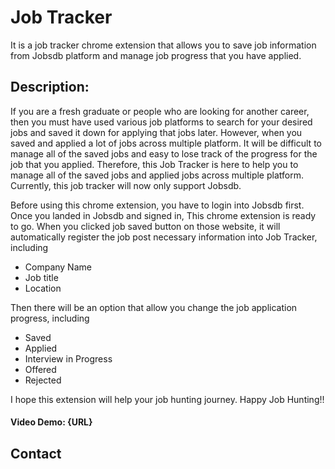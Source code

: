 # Job Tracker
It is a job tracker chrome extension that allows you to save job information from Jobsdb platform and manage job progress that you have applied.

## Description:
If you are a fresh graduate or people who are looking for another career, then you must have used various job platforms to search for your desired jobs and saved it down for applying that jobs later. However, when you saved and applied a lot of jobs across multiple platform. It will be difficult to manage all of the saved jobs and easy to lose track of the progress for the job that you applied. Therefore, this Job Tracker is here to help you to manage all of the saved jobs and applied jobs across multiple platform. Currently, this job tracker will now only support Jobsdb.

Before using this chrome extension, you have to login into Jobsdb first. Once you landed in Jobsdb and signed in, This chrome extension is ready to go. When you clicked job saved button on those website, it will automatically register the job post necessary information into Job Tracker, including

- Company Name
- Job title
- Location

Then there will be an option that allow you change the job application progress, including

- Saved
- Applied
- Interview in Progress
- Offered
- Rejected

I hope this extension will help your job hunting journey. Happy Job Hunting!!

#### Video Demo: {URL}
## Contact
